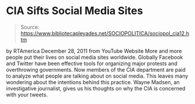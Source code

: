 # CIA Sifts Social Media Sites

> Source: https://www.bibliotecapleyades.net/SOCIOPOLITICA/sociopol_cia12.htm

by
RTAmerica
December 28, 2011
from
YouTube Website
More and more people put their lives on social media sites worldwide.
Globally
Facebook and Twitter have been effective tools for organizing major
protests and overthrowing governments. Now members of
the CIA department are
paid to analyze what people are talking about on social media. This leaves
many wondering about the intentions behind this practice.
Wayne Madsen, an
investigative journalist, gives us his thoughts on why the CIA is concerned
with your tweets.
